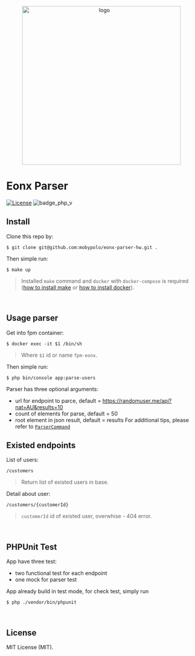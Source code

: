 <p align="center">
  <img src="https://habrastorage.org/webt/7z/uh/zd/7zuhzdxqpv1ljqyc0cytw5ercj0.png" alt="logo" width="420" />
</p>

# Eonx Parser

[![License][badge_license]][link_license]
![badge_php_v]

## Install

Clone this repo by:

```shell script
$ git clone git@github.com:mobypolo/eonx-parser-hw.git .
```
Then simple run:
```shell script
$ make up
``` 
> Installed `make` command and `docker` with `docker-compose` is required ([how to install make][getmake] or [how to install docker][getdocker]).

&nbsp;

## Usage parser

Get into fpm container:

```shell script
$ docker exec -it $1 /bin/sh
```
> Where `$1` id or name `fpm-eonx`.

Then simple run:
```shell script
$ php bin/console app:parse-users
``` 
Parser has three optional arguments:
- url for endpoint to parce, default = https://randomuser.me/api?nat=AU&results=10
- count of elements for parse, default = 50
- root element in json result, default = results
For additional tips, please refer to [`ParserCommand`](./src/Command/ParseUsersCommand.php)
&nbsp;

## Existed endpoints

List of users:

```
/customers
```
> Return list of existed users in base.

Detail about user:
```
/customers/{customerId}
``` 
> `customerId` id of existed user, overwhise - 404 error.

&nbsp;

## PHPUnit Test

App have three test:
- two functional test for each endpoint
- one mock for parser test

App already build in test mode, for check test, simply run
```shell script
$ php ./vendor/bin/phpunit
```
&nbsp;

## License

MIT License (MIT).

[badge_packagist_version]:https://img.shields.io/packagist/v/spiral/roadrunner-laravel.svg?maxAge=180
[badge_php_version]:https://img.shields.io/packagist/php-v/spiral/roadrunner-laravel.svg?longCache=true
[badge_build_status]:https://img.shields.io/github/workflow/status/spiral/roadrunner-laravel/tests?maxAge=30
[badge_coverage]:https://img.shields.io/codecov/c/github/spiral/roadrunner-laravel/master.svg?maxAge=180
[badge_downloads_count]:https://img.shields.io/packagist/dt/spiral/roadrunner-laravel.svg?maxAge=180
[badge_license]:https://img.shields.io/packagist/l/spiral/roadrunner-laravel.svg?maxAge=256
[badge_php_v]:https://img.shields.io/badge/php-8.x-green
[badge_lumen_v]:https://img.shields.io/badge/lumen-8.x-brightgreen
[badge_release_date]:https://img.shields.io/github/release-date/spiral/roadrunner-laravel.svg?style=flat-square&maxAge=180
[badge_commits_since_release]:https://img.shields.io/github/commits-since/spiral/roadrunner-laravel/latest.svg?style=flat-square&maxAge=180
[badge_issues]:https://img.shields.io/github/issues/spiral/roadrunner-laravel.svg?style=flat-square&maxAge=180
[badge_pulls]:https://img.shields.io/github/issues-pr/spiral/roadrunner-laravel.svg?style=flat-square&maxAge=180
[link_releases]:https://github.com/spiral/roadrunner-laravel/releases
[link_packagist]:https://packagist.org/packages/spiral/roadrunner-laravel
[link_build_status]:https://github.com/spiral/roadrunner-laravel/actions
[link_coverage]:https://codecov.io/gh/spiral/roadrunner-laravel/
[link_changes_log]:https://github.com/spiral/roadrunner-laravel/blob/master/CHANGELOG.md
[link_issues]:https://github.com/spiral/roadrunner-laravel/issues
[link_create_issue]:https://github.com/mobypolo/docker-roadrunner-lumen-clean-boilerplate/issues/new
[link_commits]:https://github.com/spiral/roadrunner-laravel/commits
[link_pulls]:https://github.com/spiral/roadrunner-laravel/pulls
[link_license]:https://github.com/mobypolo/roadrunner-lumen/blob/main/LICENSE
[getcomposer]:https://getcomposer.org/download/
[getmake]:https://askubuntu.com/questions/161104/how-do-i-install-make
[getdocker]:https://docs.docker.com/engine/install/
[roadrunner]:https://github.com/spiral/roadrunner
[roadrunner_config]:https://github.com/spiral/roadrunner-binary/blob/master/.rr.yaml
[laravel]:https://lumen.laravel.com/
[laravel_events]:https://laravel.com/docs/events
[roadrunner-cli]:https://github.com/spiral/roadrunner-cli
[roadrunner-binary-releases]:https://github.com/spiral/roadrunner-binary/releases
[#10]:https://github.com/spiral/roadrunner-laravel/issues/10